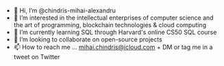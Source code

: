 - 👋 Hi, I’m @chindris-mihai-alexandru
- 👀 I’m interested in the intellectual enterprises of computer science and the art of programming, blockchain technologies & cloud computing 
- 🌱 I’m currently learning SQL through Harvard's online CS50 SQL course
- 💞️ I’m looking to collaborate on open-source projects
- 📫 How to reach me ... mihai.chindris@icloud.com + DM or tag me in a tweet on Twitter

<!---
chindris-mihai-alexandru/chindris-mihai-alexandru is a ✨ special ✨ repository because its `README.md` (this file) appears on your GitHub profile.
You can click the Preview link to take a look at your changes.
--->
